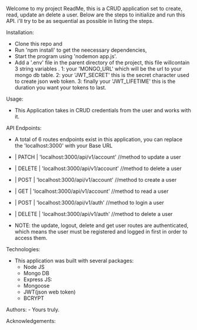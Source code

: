 Welcome to my project ReadMe, this is a CRUD application set to create, read, update an delete a user.
Below are the steps to initialize and run this API. i'll try to be as sequential as possible in listing the steps.

Installation:

-   Clone this repo and
-   Run 'npm install' to get the neecessary dependencies,
-   Start the program using 'nodemon app.js'.
-   Add a '.env' file in the parent directory of the project, this file willcontain 3 string variables .
    1: your 'MONGO_URL' which will be the url to your mongo db table.
    2: your 'JWT_SECRET' this is the secret character used to create json web token.
    3: finally your 'JWT_LIFETIME' this is the duration you want your tokens to last.

Usage:

-   This Application takes in CRUD credentials from the user and works with it.

API Endpoints:

-   A total of 6 routes endpoints exist in this application, you can replace the 'localhost:3000' with your Base URL
-   | PATCH | 'localhost:3000/api/v1/account' //method to update a user
-   | DELETE | 'localhost:3000/api/v1/account' //method to delete a user
-   | POST | 'localhost:3000/api/v1/account' //method to create a user
-   | GET | 'localhost:3000/api/v1/account' //method to read a user

-   | POST | 'localhost:3000/api/v1/auth' //method to login a user
-   | DELETE | 'localhost:3000/api/v1/auth' //method to delete a user
-   NOTE: the update, logout, delete and get user routes are authenticated, which means the user must be registered and logged in first in order to access them.

Technologies:

-   This application was built with several packages:
    -   Node JS
    -   Mongo DB
    -   Express JS:
    -   Mongoose
    -   JWT(json web token)
    -   BCRYPT

Authors: - Yours truly.

Acknowledgements:
